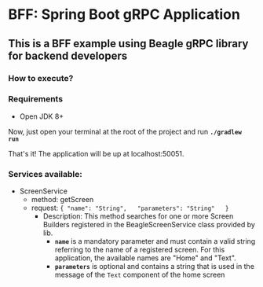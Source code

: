 # **BFF: Spring Boot gRPC Application**

## This is a BFF example using Beagle gRPC library for backend developers

### **How to execute?**
### **Requirements**
- Open JDK 8+

Now, just open your terminal at the root of the project and run **`./gradlew run`**

That's it! The application will be up at localhost:50051.

### **Services available:**

- ScreenService
  - method: getScreen
  - request: ```{
      "name": "String",  
      "parameters": "String"  
    }```
    - Description: This method searches for one or more Screen Builders registered in the BeagleScreenService class provided by lib.   
      - **`name`** is a mandatory parameter and must contain a valid string referring to the name of a registered screen. For this application, the available names are "Home" and "Text".
      - **`parameters`** is optional and contains a string that is used in the message of the `Text` component of the home screen
